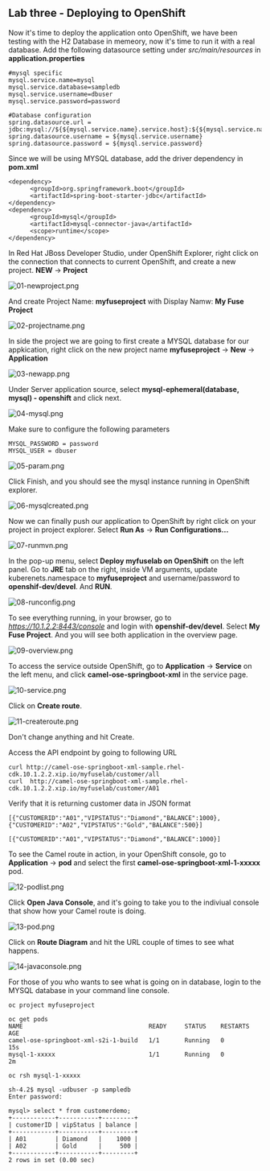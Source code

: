 ## Lab three - Deploying to OpenShift

Now it's time to deploy the application onto OpenShift, we have been testing with the H2 Database in memeory, now it's time to run it with a real database. Add the following datasource setting under *src/main/resources* in **application.properties**

```
#mysql specific
mysql.service.name=mysql
mysql.service.database=sampledb
mysql.service.username=dbuser
mysql.service.password=password

#Database configuration
spring.datasource.url = jdbc:mysql://${${mysql.service.name}.service.host}:${${mysql.service.name}.service.port}/${mysql.service.database}
spring.datasource.username = ${mysql.service.username}
spring.datasource.password = ${mysql.service.password}
```

Since we will be using MYSQL database, add the driver dependency in **pom.xml**

```
<dependency>
      <groupId>org.springframework.boot</groupId>
      <artifactId>spring-boot-starter-jdbc</artifactId>
</dependency>
<dependency>
      <groupId>mysql</groupId>
      <artifactId>mysql-connector-java</artifactId>
      <scope>runtime</scope>
</dependency>
```


In Red Hat JBoss Developer Studio, under OpenShift Explorer, right click on the connection that connects to current OpenShift, and create a new project. **NEW** -> **Project**

![01-newproject.png](./img/01-newproject.png)

And create Project Name: **myfuseproject** with Display Namw: **My Fuse Project**

![02-projectname.png](./img/02-projectname.png)

In side the project we are going to first create a MYSQL database for our appkication, right click on the new project name **myfuseproject** -> **New** -> **Application**

![03-newapp.png](./img/03-newapp.png)

Under Server application source, select **mysql-ephemeral(database, mysql) - openshift** and click next.

![04-mysql.png](./img/04-mysql.png)

Make sure to configure the following parameters

```
MYSQL_PASSWORD = password
MYSQL_USER = dbuser
```
![05-param.png](./img/05-param.png)

Click Finish, and you should see the mysql instance running in OpenShift explorer.

![06-mysqlcreated.png](./img/06-mysqlcreated.png)

Now we can finally push our application to OpenShift by right click on your project in project explorer. Select **Run As** -> **Run Configurations...**

![07-runmvn.png](./img/07-runmvn.png)

In the pop-up menu, select **Deploy myfuselab on OpenShift** on the left panel. Go to  **JRE** tab on the right, inside VM arguments, update kuberenets.namespace to **myfuseproject** and username/password to **openshif-dev/devel**. And **RUN**.

![08-runconfig.png](./img/08-runconfig.png)

To see everything running, in your browser, go to *https://10.1.2.2:8443/console* and login with **openshif-dev/devel**. Select **My Fuse Project**. And you will see both application in the overview page.

![09-overview.png](./img/09-overview.png)

To access the service outside OpenShift, go to **Application** -> **Service** on the left menu, and click **camel-ose-springboot-xml** in the service page.

![10-service.png](./img/10-service.png)

Click on **Create route**.

![11-createroute.png](./img/11-createroute.png)

Don't change anything and hit Create.

Access the API endpoint by going to following URL

```
curl http://camel-ose-springboot-xml-sample.rhel-cdk.10.1.2.2.xip.io/myfuselab/customer/all
curl  http://camel-ose-springboot-xml-sample.rhel-cdk.10.1.2.2.xip.io/myfuselab/customer/A01
```

Verify that it is returning customer data in JSON format
```
[{"CUSTOMERID":"A01","VIPSTATUS":"Diamond","BALANCE":1000},{"CUSTOMERID":"A02","VIPSTATUS":"Gold","BALANCE":500}]

[{"CUSTOMERID":"A01","VIPSTATUS":"Diamond","BALANCE":1000}]
```
To see the Camel route in action, in your OpenShift console, go to **Application** -> **pod** and select the first **camel-ose-springboot-xml-1-xxxxx** pod.

![12-podlist.png](./img/12-podlist.png)

Click **Open Java Console**, and it's going to take you to the indiviual console that show how your Camel route is doing.

![13-pod.png](./img/13-pod.png)

Click on **Route Diagram** and hit the URL couple of times to see what happens.

![14-javaconsole.png](./img/14-javaconsole.png)

For those of you who wants to see what is going on in database, login to the MYSQL database in your command line console.

```
oc project myfuseproject

oc get pods
NAME                                   READY     STATUS    RESTARTS   AGE
camel-ose-springboot-xml-s2i-1-build   1/1       Running   0          15s
mysql-1-xxxxx                          1/1       Running   0          2m

oc rsh mysql-1-xxxxx

sh-4.2$ mysql -udbuser -p sampledb
Enter password: 

mysql> select * from customerdemo;
+------------+-----------+---------+
| customerID | vipStatus | balance |
+------------+-----------+---------+
| A01        | Diamond   |    1000 |
| A02        | Gold      |     500 |
+------------+-----------+---------+
2 rows in set (0.00 sec)
```